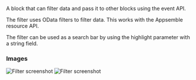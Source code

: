 A block that can filter data and pass it to other blocks using the event API.

The filter uses OData filters to filter data. This works with the Appsemble resource API.

The filter can be used as a search bar by using the highlight parameter with a string field.

### Images

![Filter screenshot](https://gitlab.com/appsemble/appsemble/-/raw/0.27.8/config/assets/filter.png)
![Filter screenshot](https://gitlab.com/appsemble/appsemble/-/raw/0.27.8/config/assets/filter-search-bar.png)
